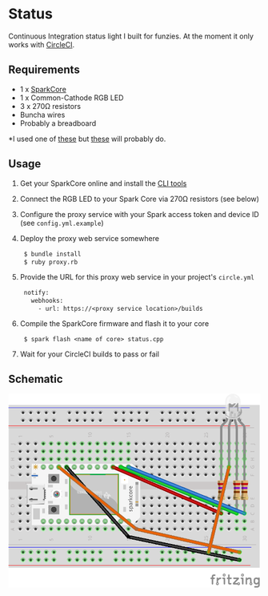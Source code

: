 # Status

Continuous Integration status light I built for funzies. At the moment it only works with [CircleCI](http://www.circleci.com).

## Requirements
 * 1 x [SparkCore](http://www.spark.io)
 * 1 x Common-Cathode RGB LED
 * 3 x 270Ω resistors
 * Buncha wires
 * Probably a breadboard

*I used one of [these](http://oomlout.co.uk/products/led-pirhana-rgb-x3) but [these](http://www.amazon.co.uk/Round-Common-Cathode-Emitting-Diodes/dp/B005VMDROS) will probably do.

## Usage

1. Get your SparkCore online and install the [CLI tools](http://docs.spark.io/cli/)
2. Connect the RGB LED to your Spark Core via 270Ω resistors (see below)
3. Configure the proxy service with your Spark access token and device ID (see `config.yml.example`)
4. Deploy the proxy web service somewhere

        $ bundle install
        $ ruby proxy.rb

5. Provide the URL for this proxy web service in your project's `circle.yml`

        notify:
          webhooks:
            - url: https://<proxy service location>/builds

6. Compile the SparkCore firmware and flash it to your core

        $ spark flash <name of core> status.cpp

7. Wait for your CircleCI builds to pass or fail

## Schematic

![Circuit](schematic/schematic.png)
